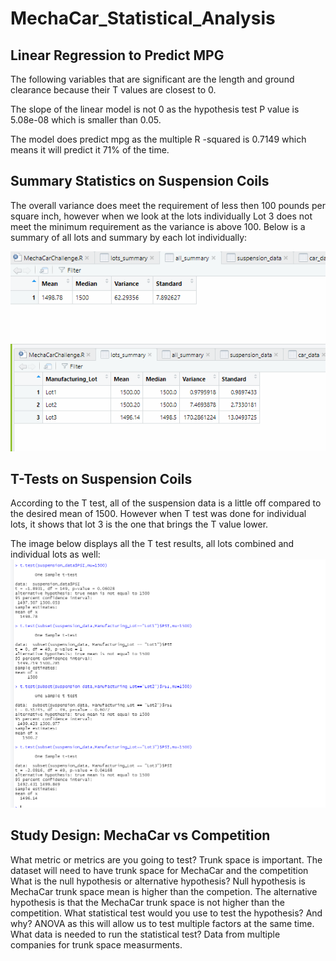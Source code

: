 # MechaCar_Statistical_Analysis

## Linear Regression to Predict MPG

The following variables that are significant are the length and ground clearance because their T values are closest to 0. 

The slope of the linear model is not 0 as the hypothesis test P value is 5.08e-08 which is smaller than 0.05.

The model does predict mpg as the multiple R -squared is 0.7149 which means it will predict it 71% of the time.

## Summary Statistics on Suspension Coils

The overall variance does meet the requirement of less then 100 pounds per square inch, however when we look at the lots individually Lot 3 does not meet the minimum requirement as the variance is above 100.
Below is a summary of all lots and summary by each lot individually:

![T Test results](/AllSummary.PNG)
![T Test results](/LotSummary.PNG)

## T-Tests on Suspension Coils

According to the T test, all of the suspension data is a little off compared to the desired mean of 1500. However when T test was done for individual lots, it shows that lot 3 is the one that brings the T value lower.

The image below displays all the T test results, all lots combined and individual lots as well:
![T Test results](/t_test.PNG)

## Study Design: MechaCar vs Competition

What metric or metrics are you going to test? Trunk space is important. The dataset will need to have trunk space for MechaCar and the competition
What is the null hypothesis or alternative hypothesis? Null hypothesis is MechaCar trunk space mean is higher than the competion. The alternative hypothesis is that the MechaCar trunk space is not higher than the competition.
What statistical test would you use to test the hypothesis? And why? ANOVA as this will allow us to test multiple factors at the same time.
What data is needed to run the statistical test? Data from multiple companies for trunk space measurments.

